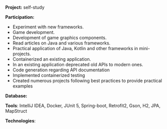 **Project:** self-study

**Participation:** 

- Experiment with new frameworks.
- Game development.
- Development of game graphics components.
- Read articles on Java and various frameworks.
- Practical application of Java, Kotlin and other frameworks in mini-projects.
- Containerized an existing application.
- In an existing application deprecated old APIs to modern ones.
- Code generation regarding API documentation
- Implemented containerized testing
- Created numerous projects following best practices to provide practical examples

**Database:**

**Tools**: IntelliJ IDEA, Docker, JUnit 5, Spring-boot, Retrofit2, Gson, H2, JPA, MapStruct

**Technologies**: